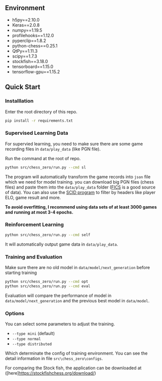 Environment
-----------

* h5py==2.10.0
* Keras==2.0.8
* numpy==1.19.5
* profilehooks==1.12.0
* pyperclip==1.8.2
* python-chess==0.25.1
* QtPy==1.11.3
* scipy==1.7.3
* stockfish==3.18.0
* tensorboard==1.15.0
* tensorflow-gpu==1.15.2


Quick Start
-------

### Installlation

Enter the root directory of this repo.

```bash
pip install -r requirements.txt
```


### Supervised Learning Data

For supervied learning, you need to make sure there are some game recording files in `data/play_data` (like PGN file).

Run the command at the root of repo.

```bash
python src/chess_zero/run.py --cmd sl 
```

The program will automatically transform the game records into `json` file which we need for model training.
you can download big PGN files (chess files) and paste them into the `data/play_data` folder ([FICS](http://ficsgames.org/download.html) is a good source of data). You can also use the [SCID program](http://scid.sourceforge.net/) to filter by headers like player ELO, game result and more.

**To avoid overfitting, I recommend using data sets of at least 3000 games and running at most 3-4 epochs.**


### Reinforcement Learning

```bash
python src/chess_zero/run.py --cmd self 
```

It will automatically output game data in `data/play_data`.

### Training and Evaluation

Make sure there are no old model in  `data/model/next_generation` before starting training

```bash
python src/chess_zero/run.py --cmd opt 
python src/chess_zero/run.py --cmd eval 
```

Evaluation will compare the performance of model in `data/model/next_generation` and the previous best model in `data/model`.

### Options

You can select some parameters to adjust the training.

* `--type mini` (default)
* `--type normal`
* `--type distributed`

Which determinate the config of training environment. You can see the detail information in file `src\chess_zero\configs`.

For comparing the Stock fish, the application can be downloaded at ([here]https://stockfishchess.org/download/)


